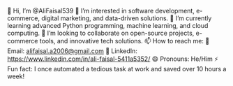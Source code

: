 👋 Hi, I’m @AliFaisal539
👀 I’m interested in software development, e-commerce, digital marketing, and data-driven solutions.
🌱 I’m currently learning advanced Python programming, machine learning, and cloud computing.
💞️ I’m looking to collaborate on open-source projects, e-commerce tools, and innovative tech solutions.
📫 How to reach me:
📧 Email: alifaisal.a2006@gmail.com
💼 LinkedIn: https://www.linkedin.com/in/ali-faisal-5411a5352/
😄 Pronouns: He/Him
⚡ Fun fact: I once automated a tedious task at work and saved over 10 hours a week!

<!---
AliFaisal539/AliFaisal539 is a ✨ special ✨ repository because its `README.md` (this file) appears on your GitHub profile.
You can click the Preview link to take a look at your changes.
--->
